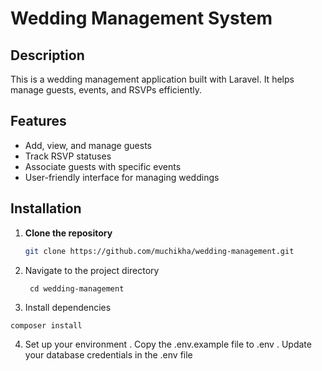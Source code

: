 # Wedding Management System

## Description
This is a wedding management application built with Laravel. It helps manage guests, events, and RSVPs efficiently.

## Features
- Add, view, and manage guests
- Track RSVP statuses
- Associate guests with specific events
- User-friendly interface for managing weddings

## Installation

1. **Clone the repository**
   ```bash
   git clone https://github.com/muchikha/wedding-management.git
2. Navigate to the project directory
   ```
    cd wedding-management
3. Install dependencies
```
composer install
```
4. Set up your environment
. Copy the .env.example file to .env
. Update your database credentials in the .env file

